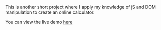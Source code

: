 This is another short project where I apply my knowledge of jS and DOM manipulation to create an online calculator. 

You can view the live demo  <a href="https://hoangtommy.github.io/calculator/">here</a> 